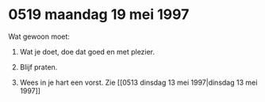 # 0519 maandag 19 mei 1997
Wat gewoon moet:

1. Wat je doet, doe dat goed en met plezier.

2. Blijf praten.

3. Wees in je hart een vorst. Zie [[0513 dinsdag 13 mei 1997|dinsdag 13 mei 1997]]

